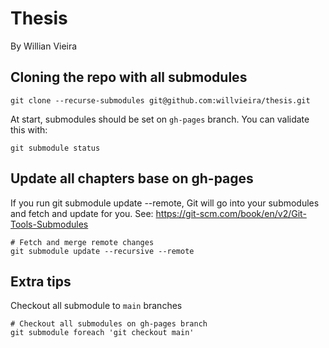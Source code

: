 # Thesis 

By Willian Vieira

## Cloning the repo with all submodules

```
git clone --recurse-submodules git@github.com:willvieira/thesis.git
```

At start, submodules should be set on `gh-pages` branch. 
You can validate this with:

```
git submodule status
```

## Update all chapters base on gh-pages

If you run git submodule update --remote, Git will go into your submodules and fetch and update for you. See: https://git-scm.com/book/en/v2/Git-Tools-Submodules

```
# Fetch and merge remote changes
git submodule update --recursive --remote
```

## Extra tips

Checkout all submodule to `main` branches

```
# Checkout all submodules on gh-pages branch
git submodule foreach 'git checkout main'
```